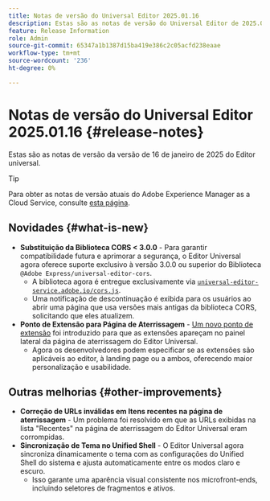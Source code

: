 ```yaml
---
title: Notas de versão do Universal Editor 2025.01.16
description: Estas são as notas de versão do Universal Editor de 2025.01.16.
feature: Release Information
role: Admin
source-git-commit: 65347a1b1387d15ba419e386c2c05acfd238eaae
workflow-type: tm+mt
source-wordcount: '236'
ht-degree: 0%

---
```



# Notas de versão do Universal Editor 2025.01.16 {#release-notes}

Estas são as notas de versão da versão de 16 de janeiro de 2025 do Editor universal.

>[!TIP]
>
>Para obter as notas de versão atuais do Adobe Experience Manager as a Cloud Service, consulte [esta página](/help/release-notes/release-notes-cloud/release-notes-current.md).

## Novidades {#what-is-new}

* **Substituição da Biblioteca CORS &lt; 3.0.0** - Para garantir compatibilidade futura e aprimorar a segurança, o Editor Universal agora oferece suporte exclusivo à versão 3.0.0 ou superior do
  Biblioteca `@Adobe Express/universal-editor-cors`.
   * A biblioteca agora é entregue exclusivamente via [`universal-editor-service.adobe.io/cors.js`](http://universal-editor-service.adobe.io/cors.js).
   * Uma notificação de descontinuação é exibida para os usuários ao abrir uma página que usa versões mais antigas da biblioteca CORS, solicitando que eles atualizem.
* **Ponto de Extensão para Página de Aterrissagem** - [Um novo ponto de extensão](/help/implementing/universal-editor/customizing.md#extending) foi introduzido para que as extensões apareçam no painel lateral da página de aterrissagem do Editor Universal.
   * Agora os desenvolvedores podem especificar se as extensões são aplicáveis ao editor, à landing page ou a ambos, oferecendo maior personalização e usabilidade.

## Outras melhorias {#other-improvements}

* **Correção de URLs inválidas em Itens recentes na página de aterrissagem** - Um problema foi resolvido em que as URLs exibidas na lista &quot;Recentes&quot; na página de aterrissagem do Editor Universal eram corrompidas.
* **Sincronização de Tema no Unified Shell** - O Editor Universal agora sincroniza dinamicamente o tema com as configurações do Unified Shell do sistema e ajusta automaticamente entre os modos claro e escuro.
   * Isso garante uma aparência visual consistente nos microfront-ends, incluindo seletores de fragmentos e ativos.
